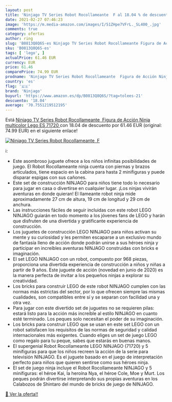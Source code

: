 ```yaml
---
layout: post
title: 'Ninjago TV Series Robot Rocollameante  F al 18.04 % de descuento'
date: 2021-02-27 07:46:23
image: 'https://m.media-amazon.com/images/I/51ZHpe7VFrL._SL400_.jpg'
comments: true
category: ofertas
author: ring
slug: 'B0813Q8Q6S-es Ninjago TV Series Robot Rocollameante Figura de Acción...'
sku: 'B0813Q8Q6S-es'
tags: [ 'lego', ]
actualPrice: 61.46 EUR
currency: EUR
price: 61.46
comparePrice: 74.99 EUR
prodname: 'Ninjago TV Series Robot Rocollameante  Figura de Acción Ninja  multicolor  Lego ES 71720 '
country: 'es'
flag: '🇪🇸'
brand: 'Ninjago'
buyurl: 'https://www.amazon.es/dp/B0813Q8Q6S/?tag=tolees-21'
descuento: '18.04'
average: '70.7551219512195'
---
```


Está [Ninjago TV Series Robot Rocollameante  Figura de Acción Ninja  multicolor  Lego ES 71720 ](https://www.amazon.es/dp/B0813Q8Q6S/?tag=tolees-21) con 18.04 de descuento por 61.46 EUR (original: 74.99 EUR) en el siguiente enlace!

[![Ninjago TV Series Robot Rocollameante  F](https://m.media-amazon.com/images/I/51ZHpe7VFrL._SL400_.jpg)](https://www.amazon.es/dp/B0813Q8Q6S/?tag=tolees-21)

ℹ️:

- Este asombroso juguete ofrece a los niños infinitas posibilidades de juego. El Robot Rocollameante ninja cuenta con piernas y brazos articulados, tiene espacio en la cabina para hasta 2 minifiguras y puede disparar espigas con sus cañones.
- Este set de construcción NINJAGO para niños tiene todo lo necesario para jugar en casa o divertirse en cualquier lugar. ¡Los ninjas vivirán aventuras en donde quieran! El llameante robot ninja mide aproximadamente 27 cm de altura, 19 cm de longitud y 29 cm de anchura.
- Las instrucciones fáciles de seguir incluidas con este robot LEGO NINJAGO guiarán en todo momento a los jóvenes fans de LEGO y harán que disfruten de una divertida y gratificante experiencia de construcción.
- Los juguetes de construcción LEGO NINJAGO para niños activan su mente y su curiosidad y les permiten escaparse a un exclusivo mundo de fantasía lleno de acción donde podrán unirse a sus héroes ninja y participar en increíbles aventuras NINJAGO construidas con bricks e imaginación.
- El set LEGO NINJAGO con un robot, compuesto por 968 piezas, proporciona una divertida experiencia de construcción a niños y niñas a partir de 9 años. Este juguete de acción (novedad en junio de 2020) es la manera perfecta de invitar a los pequeños ninjas a explorar su creatividad.
- Los bricks para construir LEGO de este robot NINJAGO cumplen con las normas más estrictas del sector, por lo que ofrecen siempre las mismas cualidades, son compatibles entre sí y se separan con facilidad una y otra vez.
- Para jugar con este divertido set de juguetes no se requieren pilas: estará listo para la acción más increíble al estilo NINJAGO en cuanto esté terminado. Los peques solo necesitan el poder de su imaginación.
- Los bricks para construir LEGO que se usan en este set LEGO con un robot satisfacen los requisitos de las normas de seguridad y calidad internacionales más exigentes. Cuando eliges un set de juego LEGO como regalo para tu peque, sabes que estarás en buenas manos.
- El supergenial Robot Rocollameante LEGO NINJAGO (71720) y 5 minifiguras para que los niños recreen la acción de la serie para televisión NINJAGO. Es el juguete basado en el juego de interpretación perfecto para niños que quieren sentirse como sus héroes ninja.
- El set de juego ninja incluye el Robot Rocollameante NINJAGO y 5 minifiguras: el héroe Kai, la heroína Nya, el héroe Cole, Moe y Murt. Los peques podrán divertirse interpretando sus propias aventuras en los Calabozos de Shintaro del mundo de bricks de juego de NINJAGO.

[🛒 Ver la oferta!!](https://www.amazon.es/dp/B0813Q8Q6S/?tag=tolees-21)
